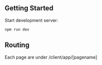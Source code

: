 ## Getting Started

Start development server:

```bash
npm run dev

```

## Routing
Each page are under /client/app/[pagename]